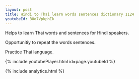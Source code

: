 ```yaml
---
layout: post
title: Hindi to Thai learn words sentences dictionary 1124 
youtubeId: B8o7VpkphIk
---
```

 
 
Helps to learn Thai words and sentences for Hindi speakers.

Opportunitiy to repeat the words sentences. 

Practice Thai language. 
 
{% include youtubePlayer.html id=page.youtubeId %}
 
 
{% include analytics.html %}